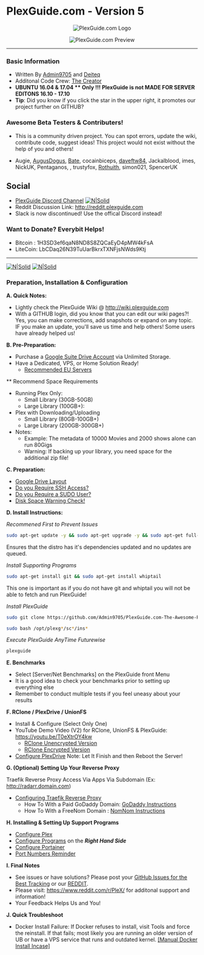 # PlexGuide.com - Version 5

<p align="center">
  <img src="https://github.com/Admin9705/PlexGuide.com-The-Awesome-Plex-Server/blob/Version-5/scripts/plexguide-logo5.PNG?raw=true" alt="PlexGuide.com Logo"/>
</p>

<p align="center">
  <img src="https://github.com/Admin9705/PlexGuide.com-The-Awesome-Plex-Server/blob/Version-5/scripts/preview02.png?raw=true" alt="PlexGuide.com Preview"/>
</p>

----------------------------------------------------------------------
### Basic Information
- Written By [Admin9705](https://github.com/Admin9705) and [Deiteq](https://github.com/Deiteq)
- Additonal Code Crew: [The Creator](https://github.com/TheCreatorzOne)
- **UBUNTU 16.04 & 17.04 ** Only !!! PlexGuide is not MADE FOR SERVER EDITONS 16.10 - 17.10**
- **Tip**: Did you know if you click the star in the upper right, it promotes our project further on GITHUB?

### Awesome Beta Testers & Contributers!

- This is a community driven project. You can spot errors, update the wiki, contribute code, suggest ideas! This project would not exist without the help of you and others!

- Augie, [AugusDogus](https://github.com/AugusDogus), [Bate](https://github.com/batedk), cocainbiceps, [daveftw84](https://github.com/daveftw84), Jackalblood, imes, NickUK, Pentaganos, , trustyfox, [Rothuith](https://github.com/Rothuith), simon021, SpencerUK

## Social
- [PlexGuide Discord Channel](https://discord.gg/mg7bVnw) [![N|Solid](https://github.com/Admin9705/PlexGuide.com-The-Awesome-Plex-Server/blob/Version-5/scripts/discord-button.PNG?raw=true)](https://discord.gg/mg7bVnw)
- Reddit Discussion Link: http://reddit.plexguide.com
- Slack is now discontinued! Use the offical Discord instead!

### Want to Donate? Everybit Helps!

- Bitcoin : 1H3SD3ef6qaN8ND8S8ZQCaEyD4pMW4kFsA
- LiteCoin: LbCDaq26N39TuUarBkrxTXNFjsNWds9Ktj

----------------------------------------------------------------------

[![N|Solid](https://camo.githubusercontent.com/348b82630f4f5be3c775c9caed3bb5765b0b3018/687474703a2f2f692e696d6775722e636f6d2f785370773438322e706e67)](https://github.com/Admin9705/PlexGuide.com-The-Awesome-Plex-Server/issues) [![N|Solid](https://camo.githubusercontent.com/653f9f8e115242dddb8f6282d17c8ef550844294/687474703a2f2f692e696d6775722e636f6d2f6d464f304f75582e706e67)](http://feathub.com/Admin9705/PlexGuide.com-The-Awesome-Plex-Server)

### Preparation, Installation & Configuration

**A. Quick Notes:**
- Lightly check the PlexGuide Wiki @ http://wiki.plexguide.com
- With a GITHUB login, did you know that you can edit our wiki pages?! Yes, you can make corrections, add snapshots or expand on any topic. IF you make an update, you'll save us time and help others! Some users have already helped us!

**B. Pre-Preparation:**
- Purchase a [Google Suite Drive Account](https://gsuite.google.com) via Unlimited Storage.
- Have a Dedicated, VPS, or Home Solution Ready!
  - [Recommended EU Servers](https://github.com/Admin9705/PlexGuide.com-The-Awesome-Plex-Server/wiki/EU-Servers)

** Recommend Space Requirements
- Running Plex Only:
  - Small Library (30GB-50GB)
  - Large Library (100GB+):
- Plex with Downloading/Uploading
  - Small Library (80GB-100GB+)
  - Large Library (200GB-300GB+)
- Notes:
  - Example:  The metadata of 10000 Movies and 2000 shows alone can run 80Gigs
  - Warning:  If backing up your library, you need space for the additional zip file!

**C. Preparation:**
 - [Google Drive Layout](https://github.com/Admin9705/PlexGuide.com-The-Awesome-Plex-Server/wiki/Google-Drive-Layout)
 - [Do you Require SSH Access?](https://github.com/Admin9705/PlexGuide.com-The-Awesome-Plex-Server/wiki/Access-via-SSH)
 - [Do you Require a SUDO User?](https://github.com/Admin9705/PlexGuide.com-The-Awesome-Plex-Server/wiki/Creating-a-SUDO-User)
 - [Disk Space Warning Check!](https://github.com/Admin9705/PlexGuide.com-The-Awesome-Plex-Server/wiki/Disk-Check-Warning!)

**D. Install Instructions:**

*Recommened First to Prevent Issues*
```sh
sudo apt-get update -y && sudo apt-get upgrade -y && sudo apt-get full-upgrade -y
```
Ensures that the distro has it's dependencies updated and no updates are queued.

*Install Supporting Programs*
```sh
sudo apt-get install git && sudo apt-get install whiptail
```
This one is important as if you do not have git and whiptail you will not be able to fetch and run PlexGuide!

*Install PlexGuide*
```sh
sudo git clone https://github.com/Admin9705/PlexGuide.com-The-Awesome-Plex-Server.git /opt/plexguide
```
```sh
sudo bash /opt/plexg*/sc*/ins*
```

*Execute PlexGuide AnyTime Futurewise*
```sh
plexguide
```

**E. Benchmarks**
- Select [Server/Net Benchmarks] on the PlexGuide front Menu
- It is a good idea to check your benchmarks prior to setting up everything else
- Remember to conduct multiple tests if you feel uneasy about your results

**F. RClone / PlexDrive / UnionFS**
 - Install & Configure (Select Only One)
 - YouTube Demo Video (V2) for RClone, UnionFS & PlexGuide: https://youtu.be/T0eXtrOY4kw
   - [RClone Unencrypted Version](http://unrclone.plexguide.com)  
   - [RClone Encrypted Version](http://enrclone.plexguide.com)   
 - [Configure PlexDrive](http://plexdrive.plexguide.com) Note: Let It Finish and then Reboot the Server!

**G. (Optional) Setting Up Your Reverse Proxy**

Traefik Reverse Proxy Access Via Apps Via Subdomain (Ex: http://radarr.domain.com)

 - [Configuring Traefik Reverse Proxy](https://github.com/Admin9705/PlexGuide.com-The-Awesome-Plex-Server/wiki/Traefik-Reverse-Proxy)
    - How To With a Paid GoDaddy Domain: [GoDaddy Instructions](https://github.com/Admin9705/PlexGuide.com-The-Awesome-Plex-Server/wiki/Godaddy-Domain-to-IPv4-Instructions)
    - How To With a FreeNom Domain     : [NomNom Instructions](https://github.com/Admin9705/PlexGuide.com-The-Awesome-Plex-Server/wiki/FreeNom-Domain-to-IPv4-Instructions)


**H. Installing & Setting Up Support Programs**

 - [Configure Plex](https://github.com/Admin9705/PlexGuide.com-The-Awesome-Plex-Server/wiki/Plex-Guide)
 - [Configure Programs](http://wiki.plexguide.com) on the ***Right Hand Side***
 - [Configure Portainer](https://github.com/Admin9705/PlexGuide.com-The-Awesome-Plex-Server/wiki/Portainer)
 - [Port Numbers Reminder](https://github.com/Admin9705/PlexGuide.com-The-Awesome-Plex-Server/wiki/Port-Assignments)

**I. Final Notes**
- See issues or have solutions? Please post your [GitHub Issues for the Best Tracking](https://github.com/Admin9705/PlexGuide.com-The-Awesome-Plex-Server/issues) or our [REDDIT](http://reddit.plexguide.com).
- Please visit: https://www.reddit.com/r/PleX/ for additonal support and information!
- Your Feedback Helps Us and You!

**J. Quick Troubleshoot**
- Docker Install Failure: If Docker refuses to install, visit Tools and force the reinstall. If that fails; most likely you are running an older version of UB or have a VPS service that runs and outdated kernel. [[Manual Docker Install Incase]](https://docs.docker.com/engine/installation/linux/docker-ce/ubuntu/#install-using-the-repository)
